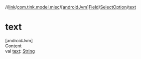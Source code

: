 //[link](../../../index.md)/[com.tink.model.misc](../../index.md)/[[androidJvm]Field](../index.md)/[SelectOption](index.md)/[text](text.md)



# text  
[androidJvm]  
Content  
val [text](text.md): [String](https://kotlinlang.org/api/latest/jvm/stdlib/kotlin/-string/index.html)  



